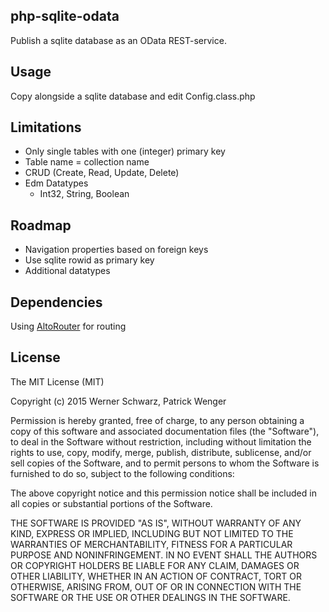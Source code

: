 ## php-sqlite-odata
Publish a sqlite database as an OData REST-service.

## Usage
Copy alongside a sqlite database and edit Config.class.php

## Limitations
* Only single tables with one (integer) primary key
* Table name = collection name
* CRUD (Create, Read, Update, Delete)
* Edm Datatypes
  * Int32, String, Boolean

## Roadmap
* Navigation properties based on foreign keys
* Use sqlite rowid as primary key
* Additional datatypes

## Dependencies
Using [AltoRouter](https://github.com/dannyvankooten/AltoRouter) for routing

## License
The MIT License (MIT)

Copyright (c) 2015 Werner Schwarz, Patrick Wenger

Permission is hereby granted, free of charge, to any person obtaining a copy
of this software and associated documentation files (the "Software"), to deal
in the Software without restriction, including without limitation the rights
to use, copy, modify, merge, publish, distribute, sublicense, and/or sell
copies of the Software, and to permit persons to whom the Software is
furnished to do so, subject to the following conditions:

The above copyright notice and this permission notice shall be included in all
copies or substantial portions of the Software.

THE SOFTWARE IS PROVIDED "AS IS", WITHOUT WARRANTY OF ANY KIND, EXPRESS OR
IMPLIED, INCLUDING BUT NOT LIMITED TO THE WARRANTIES OF MERCHANTABILITY,
FITNESS FOR A PARTICULAR PURPOSE AND NONINFRINGEMENT. IN NO EVENT SHALL THE
AUTHORS OR COPYRIGHT HOLDERS BE LIABLE FOR ANY CLAIM, DAMAGES OR OTHER
LIABILITY, WHETHER IN AN ACTION OF CONTRACT, TORT OR OTHERWISE, ARISING FROM,
OUT OF OR IN CONNECTION WITH THE SOFTWARE OR THE USE OR OTHER DEALINGS IN THE
SOFTWARE.
